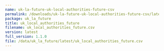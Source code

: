 ```yaml
---
name: uk-la-future-uk-local-authorities-future-csv
permalink: /downloads/uk-la-future-uk-local-authorities-future-csv/latest
package: uk_la_future
title: uk_local_authorities_future
filename: uk_local_authorities_future.csv
version: latest
full_version: 1.1.0
file: /data/uk_la_future/latest/uk_local_authorities_future.csv
---
```

